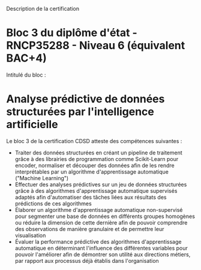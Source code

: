 Description de la certification
# Bloc 3 du diplôme d'état - RNCP35288 - Niveau 6 (équivalent BAC+4)

Intitulé du bloc : 
# Analyse prédictive de données structurées par l'intelligence artificielle

Le bloc 3 de la certification CDSD atteste des compétences suivantes :

* Traiter des données structurées en créant un pipeline de traitement grâce à des librairies de programmation comme Scikit-Learn pour encoder, normaliser et découper des données afin de les rendre interprétables par un algorithme d'apprentissage automatique ("Machine Learning")
* Effectuer des analyses prédictives sur un jeu de données structurées grâce à des algorithmes d'apprentissage automatique supervisés adaptés afin d'automatiser des tâches liées aux résultats des prédictions de ces algorithmes
* Élaborer un algorithme d'apprentissage automatique non-supervisé pour segmenter une base de données en différents groupes homogènes ou réduire la dimension de cette dernière afin de pouvoir comprendre des observations de manière granulaire et de permettre leur visualisation
* Évaluer la performance prédictive des algorithmes d'apprentissage automatique en déterminant l'influence des différentes variables pour pouvoir l'améliorer afin de démontrer son utilité aux directions métiers, par rapport aux processus déjà établis dans l'organisation
